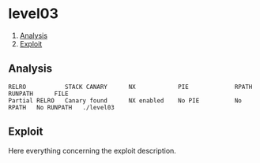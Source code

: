 # level03

1. [Analysis](#analysis)
2. [Exploit](#exploit)

## Analysis

```console
RELRO           STACK CANARY      NX            PIE             RPATH      RUNPATH      FILE
Partial RELRO   Canary found      NX enabled    No PIE          No RPATH   No RUNPATH   ./level03
```

## Exploit

Here everything concerning the exploit description.
